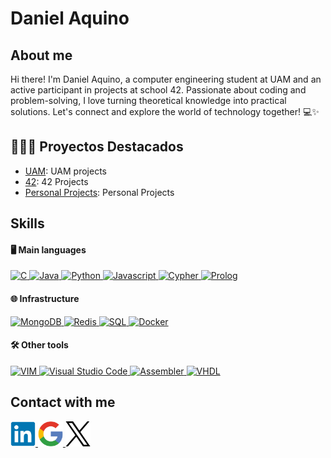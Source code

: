# Daniel Aquino

## About me
Hi there! I'm Daniel Aquino, a computer engineering student at UAM and an active participant in projects at school 42. Passionate about coding and problem-solving, I love turning theoretical knowledge into practical solutions. Let's connect and explore the world of technology together! 💻✨

## 👨🏻‍💻 Proyectos Destacados

- [UAM](https://github.com/DanielAquino2003/UAM): UAM projects
- [42](https://github.com/DanielAquino2003/42): 42 Projects
- [Personal Projects](https://github.com/DanielAquino2003/Personal-Projetcts): Personal Projects

## Skills

#### 🖥 Main languages
<p align="left">
  <!-- C -->
  <a href="#" target="_blank" rel="noreferrer" title="C">
    <img src="https://img.shields.io/badge/C-a?style=for-the-badge&logo=C&color=grey" alt="C" width="40" height="40"/>
  </a>
  <!-- Java -->
  <a href="#" target="_blank" rel="noreferrer" title="Java">
    <img src="https://img.shields.io/badge/Java-a?style=for-the-badge&logo=java&color=grey" alt="Java" width="40" height="40"/>
  </a>
  <!-- Python -->
  <a href="#" target="_blank" rel="noreferrer" title="Python">
    <img src="https://img.shields.io/badge/Python-a?style=for-the-badge&logo=python&color=grey" alt="Python" width="40" height="40"/>
  </a>
  <!-- Javascript -->
  <a href="#" target="_blank" rel="noreferrer" title="Javascript">
    <img src="https://img.shields.io/badge/Javascript-a?style=for-the-badge&logo=javascript&color=grey" alt="Javascript" width="40" height="40"/>
  </a>
  <!-- Cypher -->
  <a href="#" target="_blank" rel="noreferrer" title="Cypher">
    <img src="https://img.shields.io/badge/Cypher-a?style=for-the-badge&logo=cypher&color=grey" alt="Cypher" width="40" height="40"/>
  </a>
  <!-- Prolog -->
  <a href="#" target="_blank" rel="noreferrer" title="Prolog">
    <img src="https://img.shields.io/badge/Prolog-a?style=for-the-badge&logo=prolog&color=grey" alt="Prolog" width="40" height="40"/>
  </a>
</p>

#### 🌐 Infrastructure 
<p align="left">
  <!-- MongoDB -->
  <a href="#" target="_blank" rel="noreferrer" title="MongoDB">
    <img src="https://img.shields.io/badge/MongoDB-a?style=for-the-badge&logo=mongodb&color=grey" alt="MongoDB" width="40" height="40"/>
  </a>
  <!-- Redis -->
  <a href="#" target="_blank" rel="noreferrer" title="Redis">
    <img src="https://img.shields.io/badge/Redis-a?style=for-the-badge&logo=redis&color=grey" alt="Redis" width="40" height="40"/>
  </a>
  <!-- SQL -->
  <a href="#" target="_blank" rel="noreferrer" title="SQL">
    <img src="https://img.shields.io/badge/SQL-a?style=for-the-badge&logo=mysql&color=grey" alt="SQL" width="40" height="40"/>
  </a>
  <!-- Docker -->
  <a href="#" target="_blank" rel="noreferrer" title="Docker">
    <img src="https://img.shields.io/badge/Docker-a?style=for-the-badge&logo=docker&color=grey" alt="Docker" width="40" height="40"/>
  </a>
</p>

#### 🛠 Other tools
<p align="left">
  <!-- VIM -->
  <a href="#" target="_blank" rel="noreferrer" title="VIM">
    <img src="https://img.shields.io/badge/VIM-a?style=for-the-badge&logo=vim&color=grey" alt="VIM" width="40" height="40"/>
  </a>
  <!-- Visual Studio Code -->
  <a href="#" target="_blank" rel="noreferrer" title="Visual Studio Code">
    <img src="https://img.shields.io/badge/Visual_Studio_Code-a?style=for-the-badge&logo=visualstudiocode&color=grey" alt="Visual Studio Code" width="40" height="40"/>
  </a>
  <!-- Assembler -->
  <a href="#" target="_blank" rel="noreferrer" title="Assembler">
    <img src="https://img.shields.io/badge/Assembler-a?style=for-the-badge&logo=assemblyscript&color=grey" alt="Assembler" width="40" height="40"/>
  </a>
  <!-- VHDL -->
  <a href="#" target="_blank" rel="noreferrer" title="VHDL">
    <img src="https://img.shields.io/badge/VHDL-a?style=for-the-badge&logo=vhdl&color=grey" alt="VHDL" width="40" height="40"/>
  </a>
</p>


## Contact with me
<p align="left">
  <!-- LinkedIn -->
  <a href="https://www.linkedin.com/in/danielaquino2003/" target="_blank" rel="noreferrer" title="LinkedIn">
    <img src="https://raw.githubusercontent.com/devicons/devicon/master/icons/linkedin/linkedin-original.svg" alt="LinkedIn" width="40" height="40"/>
  </a>
  <!-- Email -->
  <a href="mailto:aquinosantiagodani@gmail.com" target="_blank" rel="noreferrer" title="Email">
    <img src="https://raw.githubusercontent.com/devicons/devicon/master/icons/google/google-original.svg" alt="Email" width="40" height="40"/>
  </a>
  <!-- Twitter -->
  <a href="https://twitter.com/tu_usuario_de_twitter" target="_blank" rel="noreferrer" title="Twitter">
    <img src="https://raw.githubusercontent.com/devicons/devicon/master/icons/twitter/twitter-original.svg" alt="Twitter" width="40" height="40"/>
  </a><br>
</p>


